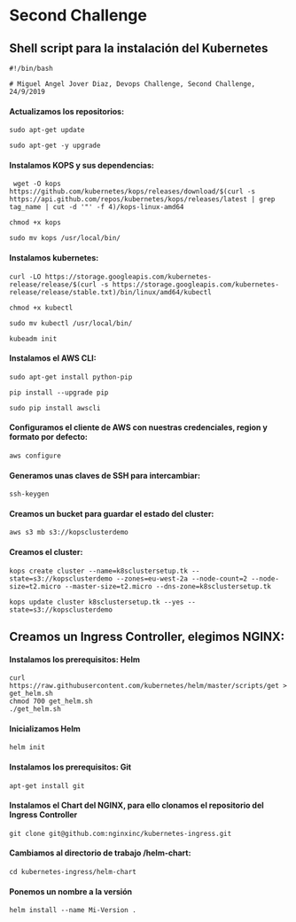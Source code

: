 # Second Challenge

## Shell script para la instalación del Kubernetes
```
#!/bin/bash

# Miguel Angel Jover Diaz, Devops Challenge, Second Challenge, 24/9/2019

```

#### Actualizamos los repositorios:
```
sudo apt-get update

sudo apt-get -y upgrade
```


#### Instalamos KOPS y sus dependencias:
```
 wget -O kops https://github.com/kubernetes/kops/releases/download/$(curl -s https://api.github.com/repos/kubernetes/kops/releases/latest | grep tag_name | cut -d '"' -f 4)/kops-linux-amd64

chmod +x kops

sudo mv kops /usr/local/bin/
```


#### Instalamos kubernetes:
```
curl -LO https://storage.googleapis.com/kubernetes-release/release/$(curl -s https://storage.googleapis.com/kubernetes-release/release/stable.txt)/bin/linux/amd64/kubectl

chmod +x kubectl

sudo mv kubectl /usr/local/bin/

kubeadm init
```


#### Instalamos el AWS CLI:
```
sudo apt-get install python-pip

pip install --upgrade pip

sudo pip install awscli
```


#### Configuramos el cliente de AWS con nuestras credenciales, region y formato por defecto:
```
aws configure
``` 




#### Generamos unas claves de SSH para intercambiar:
```
ssh-keygen
```



#### Creamos un bucket para guardar el estado del cluster:
```
aws s3 mb s3://kopsclusterdemo
```


#### Creamos el cluster:
```
kops create cluster --name=k8sclustersetup.tk --state=s3://kopsclusterdemo --zones=eu-west-2a --node-count=2 --node-size=t2.micro --master-size=t2.micro --dns-zone=k8sclustersetup.tk

kops update cluster k8sclustersetup.tk --yes --state=s3://kopsclusterdemo
```


## Creamos un Ingress Controller, elegimos NGINX:




#### Instalamos los prerequisitos: Helm
``` 
curl https://raw.githubusercontent.com/kubernetes/helm/master/scripts/get > get_helm.sh
chmod 700 get_helm.sh
./get_helm.sh
```

#### Inicializamos Helm
```
helm init
```
#### Instalamos los prerequisitos: Git

```
apt-get install git
```

#### Instalamos el Chart del NGINX, para ello clonamos el repositorio del Ingress Controller

```
git clone git@github.com:nginxinc/kubernetes-ingress.git
```

#### Cambiamos al directorio de trabajo /helm-chart:

```
cd kubernetes-ingress/helm-chart
```

#### Ponemos un nombre a la versión

```
helm install --name Mi-Version .
```
